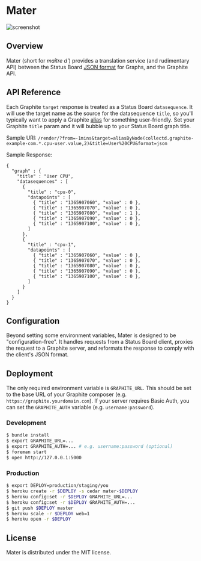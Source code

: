 # Mater

![screenshot](https://raw.github.com/obfuscurity/mater/master/images/screenshot.png)

## Overview

Mater (short for _maître d'_) provides a translation service (and rudimentary API) between the Status Board [JSON format](http://www.panic.com/statusboard/docs/graph_tutorial.pdf) for Graphs, and the Graphite API.

## API Reference

Each Graphite `target` response is treated as a Status Board `datasequence`. It will use the target name as the source for the datasequence `title`, so you'll typically want to apply a Graphite [alias](http://graphite.readthedocs.org/en/0.9.10/functions.html#graphite.render.functions.alias) for something user-friendly. Set your Graphite `title` param and it will bubble up to your Status Board graph title.

Sample URI:
`/render/?from=-1mins&target=aliasByNode(collectd.graphite-example-com.*.cpu-user.value,2)&title=User%20CPU&format=json`

Sample Response:
```
{
  "graph" : {
    "title" : "User CPU",
    "datasequences" : [
      {
        "title" : "cpu-0",
        "datapoints" : [
          { "title" : "1365907060", "value" : 0 },
          { "title" : "1365907070", "value" : 0 },
          { "title" : "1365907080", "value" : 1 },
          { "title" : "1365907090", "value" : 0 },
          { "title" : "1365907100", "value" : 0 },
        ]
      },
      {
        "title" : "cpu-1",
        "datapoints" : [
          { "title" : "1365907060", "value" : 0 },
          { "title" : "1365907070", "value" : 0 },
          { "title" : "1365907080", "value" : 0 },
          { "title" : "1365907090", "value" : 0 },
          { "title" : "1365907100", "value" : 0 },
        ]
      }
    ]
  }
}
```

## Configuration

Beyond setting some environment variables, Mater is designed to be "configuration-free". It handles requests from a Status Board client, proxies the request to a Graphite server, and reformats the response to comply with the client's JSON format.

## Deployment

The only required environment variable is `GRAPHITE_URL`. This should be set to the base URL of your Graphite composer (e.g. `https://graphite.yourdomain.com`). If your server requires Basic Auth, you can set the `GRAPHITE_AUTH` variable (e.g. `username:password`).

### Development

```bash
$ bundle install
$ export GRAPHITE_URL=...
$ export GRAPHITE_AUTH=... # e.g. username:password (optional)
$ foreman start
$ open http://127.0.0.1:5000
```

### Production

```bash
$ export DEPLOY=production/staging/you
$ heroku create -r $DEPLOY -s cedar mater-$DEPLOY
$ heroku config:set -r $DEPLOY GRAPHITE_URL=...
$ heroku config:set -r $DEPLOY GRAPHITE_AUTH=...
$ git push $DEPLOY master
$ heroku scale -r $DEPLOY web=1
$ heroku open -r $DEPLOY
```

## License 

Mater is distributed under the MIT license.

